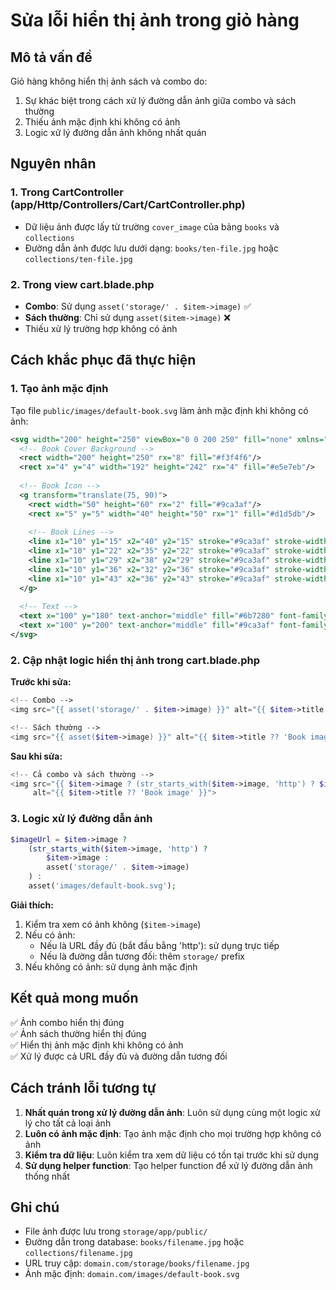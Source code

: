 # Sửa lỗi hiển thị ảnh trong giỏ hàng

## Mô tả vấn đề
Giỏ hàng không hiển thị ảnh sách và combo do:
1. Sự khác biệt trong cách xử lý đường dẫn ảnh giữa combo và sách thường
2. Thiếu ảnh mặc định khi không có ảnh
3. Logic xử lý đường dẫn ảnh không nhất quán

## Nguyên nhân

### 1. Trong CartController (app/Http/Controllers/Cart/CartController.php)
- Dữ liệu ảnh được lấy từ trường `cover_image` của bảng `books` và `collections`
- Đường dẫn ảnh được lưu dưới dạng: `books/ten-file.jpg` hoặc `collections/ten-file.jpg`

### 2. Trong view cart.blade.php
- **Combo**: Sử dụng `asset('storage/' . $item->image)` ✅
- **Sách thường**: Chỉ sử dụng `asset($item->image)` ❌
- Thiếu xử lý trường hợp không có ảnh

## Cách khắc phục đã thực hiện

### 1. Tạo ảnh mặc định
Tạo file `public/images/default-book.svg` làm ảnh mặc định khi không có ảnh:

```svg
<svg width="200" height="250" viewBox="0 0 200 250" fill="none" xmlns="http://www.w3.org/2000/svg">
  <!-- Book Cover Background -->
  <rect width="200" height="250" rx="8" fill="#f3f4f6"/>
  <rect x="4" y="4" width="192" height="242" rx="4" fill="#e5e7eb"/>
  
  <!-- Book Icon -->
  <g transform="translate(75, 90)">
    <rect width="50" height="60" rx="2" fill="#9ca3af"/>
    <rect x="5" y="5" width="40" height="50" rx="1" fill="#d1d5db"/>
    
    <!-- Book Lines -->
    <line x1="10" y1="15" x2="40" y2="15" stroke="#9ca3af" stroke-width="1"/>
    <line x1="10" y1="22" x2="35" y2="22" stroke="#9ca3af" stroke-width="1"/>
    <line x1="10" y1="29" x2="38" y2="29" stroke="#9ca3af" stroke-width="1"/>
    <line x1="10" y1="36" x2="32" y2="36" stroke="#9ca3af" stroke-width="1"/>
    <line x1="10" y1="43" x2="36" y2="43" stroke="#9ca3af" stroke-width="1"/>
  </g>
  
  <!-- Text -->
  <text x="100" y="180" text-anchor="middle" fill="#6b7280" font-family="Arial, sans-serif" font-size="12" font-weight="500">Không có ảnh</text>
  <text x="100" y="200" text-anchor="middle" fill="#9ca3af" font-family="Arial, sans-serif" font-size="10">Ảnh mặc định</text>
</svg>
```

### 2. Cập nhật logic hiển thị ảnh trong cart.blade.php

**Trước khi sửa:**
```php
<!-- Combo -->
<img src="{{ asset('storage/' . $item->image) }}" alt="{{ $item->title ?? 'Combo image' }}">

<!-- Sách thường -->
<img src="{{ asset($item->image) }}" alt="{{ $item->title ?? 'Book image' }}">
```

**Sau khi sửa:**
```php
<!-- Cả combo và sách thường -->
<img src="{{ $item->image ? (str_starts_with($item->image, 'http') ? $item->image : asset('storage/' . $item->image)) : asset('images/default-book.svg') }}" 
     alt="{{ $item->title ?? 'Book image' }}">
```

### 3. Logic xử lý đường dẫn ảnh

```php
$imageUrl = $item->image ? 
    (str_starts_with($item->image, 'http') ? 
        $item->image : 
        asset('storage/' . $item->image)
    ) : 
    asset('images/default-book.svg');
```

**Giải thích:**
1. Kiểm tra xem có ảnh không (`$item->image`)
2. Nếu có ảnh:
   - Nếu là URL đầy đủ (bắt đầu bằng 'http'): sử dụng trực tiếp
   - Nếu là đường dẫn tương đối: thêm `storage/` prefix
3. Nếu không có ảnh: sử dụng ảnh mặc định

## Kết quả mong muốn

✅ Ảnh combo hiển thị đúng  
✅ Ảnh sách thường hiển thị đúng  
✅ Hiển thị ảnh mặc định khi không có ảnh  
✅ Xử lý được cả URL đầy đủ và đường dẫn tương đối  

## Cách tránh lỗi tương tự

1. **Nhất quán trong xử lý đường dẫn ảnh**: Luôn sử dụng cùng một logic xử lý cho tất cả loại ảnh
2. **Luôn có ảnh mặc định**: Tạo ảnh mặc định cho mọi trường hợp không có ảnh
3. **Kiểm tra dữ liệu**: Luôn kiểm tra xem dữ liệu có tồn tại trước khi sử dụng
4. **Sử dụng helper function**: Tạo helper function để xử lý đường dẫn ảnh thống nhất

## Ghi chú

- File ảnh được lưu trong `storage/app/public/`
- Đường dẫn trong database: `books/filename.jpg` hoặc `collections/filename.jpg`
- URL truy cập: `domain.com/storage/books/filename.jpg`
- Ảnh mặc định: `domain.com/images/default-book.svg`